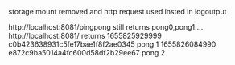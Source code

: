 storage mount removed and http request used insted in logoutput

http://localhost:8081/pingpong still returns pong0,pong1....
http://localhost:8081/ returns
1655825929999 c0b423638931c5fe17bae1f8f2ae0345 pong 1
1655826084990 e872c9ba5014a4fc600d58df2b29ee67 pong 2
